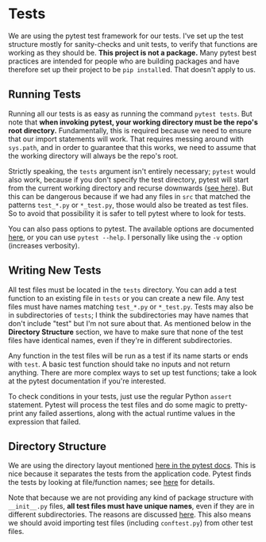 # Tests
We are using the pytest test framework for our tests. I've set up the test structure mostly for sanity-checks and unit tests, to verify that functions are working as they should be. **This project is not a package.** Many pytest best practices are intended for people who are building packages and have therefore set up their project to be `pip install`ed. That doesn't apply to us.

## Running Tests
Running all our tests is as easy as running the command `pytest tests`. But note that **when invoking pytest, your working directory must be the repo's root directory.** Fundamentally, this is required because we need to ensure that our import statements will work. That requires messing around with `sys.path`, and in order to guarantee that this works, we need to assume that the working directory will always be the repo's root.

Strictly speaking, the `tests` argument isn't entirely necessary; `pytest` would also work, because if you don't specify the test directory, pytest will start from the current working directory and recurse downwards ([see here](https://docs.pytest.org/en/latest/goodpractices.html#conventions-for-python-test-discovery)). But this can be dangerous because if we had any files in `src` that matched the patterns `test_*.py` or `*_test.py`, those would also be treated as test files. So to avoid that possibility it is safer to tell pytest where to look for tests.

You can also pass options to pytest. The available options are documented [here](https://docs.pytest.org/en/latest/usage.html), or you can use `pytest --help`. I personally like using the `-v` option (increases verbosity).

## Writing New Tests
All test files must be located in the `tests` directory. You can add a test function to an existing file in `tests` or you can create a new file. Any test files must have names matching `test_*.py` or `*_test.py`. Tests may also be in subdirectories of `tests`; I think the subdirectories may have names that don't include "test" but I'm not sure about that. As mentioned below in the **Directory Structure** section, we have to make sure that none of the test files have identical names, even if they're in different subdirectories.

Any function in the test files will be run as a test if its name starts or ends with `test`. A basic test function should take no inputs and not return anything. There are more complex ways to set up test functions; take a look at the pytest documentation if you're interested.

To check conditions in your tests, just use the regular Python `assert` statement. Pytest will process the test files and do some magic to pretty-print any failed assertions, along with the actual runtime values in the expression that failed.

## Directory Structure
We are using the directory layout mentioned [here in the pytest docs](https://docs.pytest.org/en/latest/goodpractices.html#tests-outside-application-code). This is nice because it separates the tests from the application code. Pytest finds the tests by looking at file/function names; see [here](https://docs.pytest.org/en/latest/goodpractices.html#conventions-for-python-test-discovery) for details. 

Note that because we are not providing any kind of package structure with `__init__.py` files, **all test files must have unique names**, even if they are in different subdirectories. The reasons are discussed [here](https://docs.pytest.org/en/latest/goodpractices.html#tests-outside-application-code). This also means we should avoid importing test files (including `conftest.py`) from other test files.
